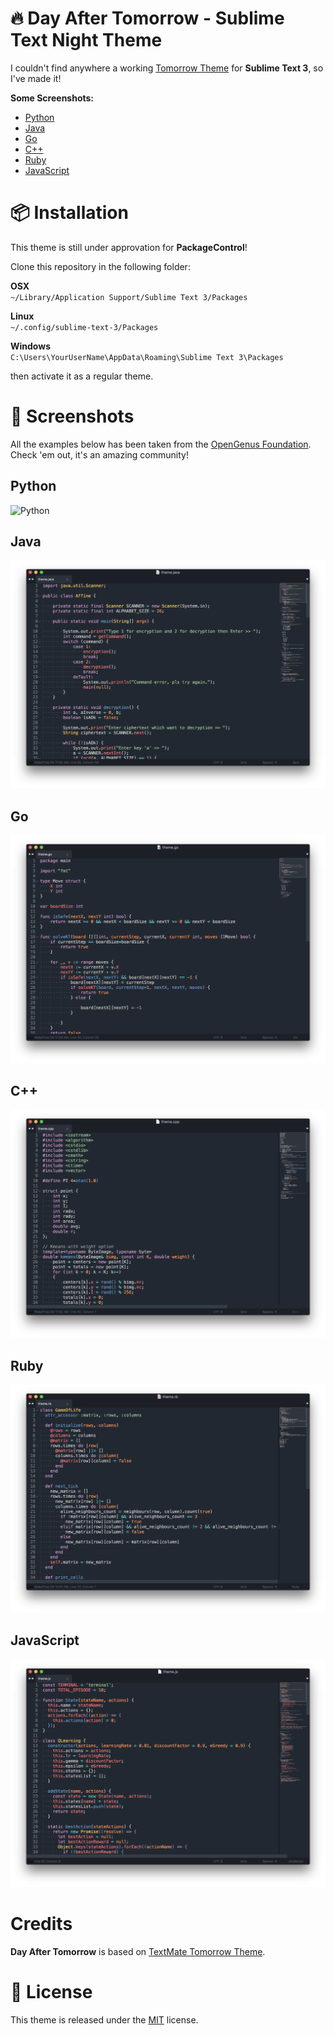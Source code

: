 # 🔥 Day After Tomorrow - Sublime Text Night Theme

I couldn't find anywhere a working [Tomorrow Theme](https://github.com/ChrisKempson/Tomorrow-Theme) for **Sublime Text 3**, so I've made it!

**Some Screenshots:**
- [Python](#python)
- [Java](#java)
- [Go](#go)
- [C++](#c)
- [Ruby](#ruby)
- [JavaScript](#javascript)

# 📦 Installation

This theme is still under approvation for **PackageControl**!

Clone this repository in the following folder: <br />

**OSX** <br />
`~/Library/Application Support/Sublime Text 3/Packages` <br />

**Linux** <br />
`~/.config/sublime-text-3/Packages` <br />

**Windows** <br />
`C:\Users\YourUserName\AppData\Roaming\Sublime Text 3\Packages` <br />

then activate it as a regular theme.


# 📸 Screenshots

All the examples below has been taken from the [OpenGenus Foundation](https://github.com/OpenGenus). Check 'em out, it's an amazing community!

## Python
![Python](https://raw.githubusercontent.com/micheleriva/dat-theme/master/docs/imgs/python.png"Python")

## Java

![Java](https://raw.githubusercontent.com/micheleriva/dat-theme/master/docs/imgs/java.png "Java")

## Go

![Go](https://raw.githubusercontent.com/micheleriva/dat-theme/master/docs/imgs/go.png "Go")

## C++

![C++](https://raw.githubusercontent.com/micheleriva/dat-theme/master/docs/imgs/cpp.png "C++")

## Ruby

![Ruby](https://raw.githubusercontent.com/micheleriva/dat-theme/master/docs/imgs/ruby.png "Ruby")

## JavaScript

![JavaScript](https://raw.githubusercontent.com/micheleriva/dat-theme/master/docs/imgs/js.png "JavaScript")

# Credits

**Day After Tomorrow** is based on [TextMate Tomorrow Theme](https://github.com/theymaybecoders/sublime-tomorrow-theme).

# 💼 License
This theme is released under the [MIT](/LICENSE.md) license.
